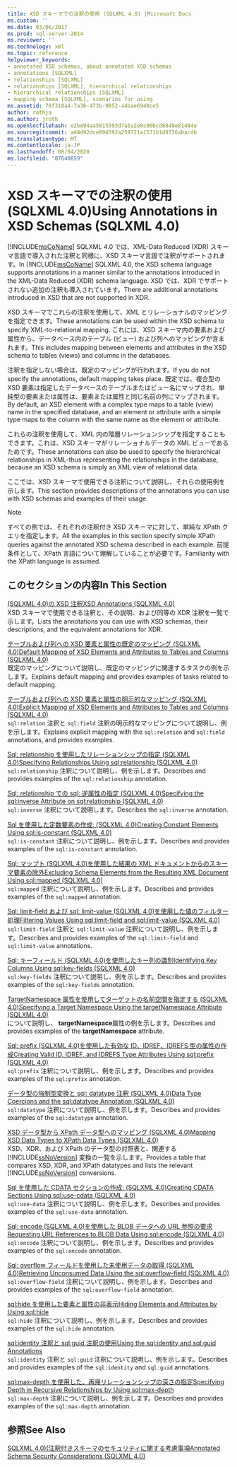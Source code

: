 ```yaml
---
title: XSD スキーマでの注釈の使用 (SQLXML 4.0) |Microsoft Docs
ms.custom: ''
ms.date: 03/06/2017
ms.prod: sql-server-2014
ms.reviewer: ''
ms.technology: xml
ms.topic: reference
helpviewer_keywords:
- annotated XSD schemas, about annotated XSD schemas
- annotations [SQLXML]
- relationships [SQLXML]
- relationships [SQLXML], hierarchical relationships
- hierarchical relationships [SQLXML]
- mapping schema [SQLXML], scenarios for using
ms.assetid: 78f318a4-7a36-473b-9852-a4bae6940ce5
author: rothja
ms.author: jroth
ms.openlocfilehash: e2be94aa5815593d7a5a2e0c00bcd8849e81484e
ms.sourcegitcommit: ad4d92dce894592a259721a1571b1d8736abacdb
ms.translationtype: MT
ms.contentlocale: ja-JP
ms.lasthandoff: 08/04/2020
ms.locfileid: "87640859"
---
```

# <a name="using-annotations-in-xsd-schemas-sqlxml-40"></a><span data-ttu-id="e0469-102">XSD スキーマでの注釈の使用 (SQLXML 4.0)</span><span class="sxs-lookup"><span data-stu-id="e0469-102">Using Annotations in XSD Schemas (SQLXML 4.0)</span></span>
  <span data-ttu-id="e0469-103">[!INCLUDE[msCoName](../../includes/msconame-md.md)] SQLXML 4.0 では、XML-Data Reduced (XDR) スキーマ言語で導入された注釈と同様に、XSD スキーマ言語で注釈がサポートされます。</span><span class="sxs-lookup"><span data-stu-id="e0469-103">In [!INCLUDE[msCoName](../../includes/msconame-md.md)] SQLXML 4.0, the XSD schema language supports annotations in a manner similar to the annotations introduced in the XML-Data Reduced (XDR) schema language.</span></span> <span data-ttu-id="e0469-104">XSD では、XDR でサポートされない追加の注釈も導入されています。</span><span class="sxs-lookup"><span data-stu-id="e0469-104">There are additional annotations introduced in XSD that are not supported in XDR.</span></span>  
  
 <span data-ttu-id="e0469-105">XSD スキーマでこれらの注釈を使用して、XML とリレーショナルのマッピングを指定できます。</span><span class="sxs-lookup"><span data-stu-id="e0469-105">These annotations can be used within the XSD schema to specify XML-to-relational mapping.</span></span> <span data-ttu-id="e0469-106">これには、XSD スキーマ内の要素および属性から、データベース内のテーブル (ビュー) および列へのマッピングが含まれます。</span><span class="sxs-lookup"><span data-stu-id="e0469-106">This includes mapping between elements and attributes in the XSD schema to tables (views) and columns in the databases.</span></span>  
  
 <span data-ttu-id="e0469-107">注釈を指定しない場合は、既定のマッピングが行われます。</span><span class="sxs-lookup"><span data-stu-id="e0469-107">If you do not specify the annotations, default mapping takes place.</span></span> <span data-ttu-id="e0469-108">既定では、複合型の XSD 要素は指定したデータベースのテーブルまたはビュー名にマップされ、単純型の要素または属性は、要素または属性と同じ名前の列にマップされます。</span><span class="sxs-lookup"><span data-stu-id="e0469-108">By default, an XSD element with a complex type maps to a table (view) name in the specified database, and an element or attribute with a simple type maps to the column with the same name as the element or attribute.</span></span>  
  
 <span data-ttu-id="e0469-109">これらの注釈を使用して、XML 内の階層リレーションシップを指定することもできます。これは、XSD スキーマがリレーショナルデータの XML ビューであるためです。</span><span class="sxs-lookup"><span data-stu-id="e0469-109">These annotations can also be used to specify the hierarchical relationships in XML-thus representing the relationships in the database, because an XSD schema is simply an XML view of relational data.</span></span>  
  
 <span data-ttu-id="e0469-110">ここでは、XSD スキーマで使用できる注釈について説明し、それらの使用例を示します。</span><span class="sxs-lookup"><span data-stu-id="e0469-110">This section provides descriptions of the annotations you can use with XSD schemas and examples of their usage.</span></span>  
  
> [!NOTE]  
>  <span data-ttu-id="e0469-111">すべての例では、それぞれの注釈付き XSD スキーマに対して、単純な XPath クエリを指定します。</span><span class="sxs-lookup"><span data-stu-id="e0469-111">All the examples in this section specify simple XPath queries against the annotated XSD schema described in each example.</span></span> <span data-ttu-id="e0469-112">前提条件として、XPath 言語について理解していることが必要です。</span><span class="sxs-lookup"><span data-stu-id="e0469-112">Familiarity with the XPath language is assumed.</span></span>  
  
## <a name="in-this-section"></a><span data-ttu-id="e0469-113">このセクションの内容</span><span class="sxs-lookup"><span data-stu-id="e0469-113">In This Section</span></span>  
 [<span data-ttu-id="e0469-114">&#40;SQLXML 4.0&#41;の XSD 注釈</span><span class="sxs-lookup"><span data-stu-id="e0469-114">XSD Annotations &#40;SQLXML 4.0&#41;</span></span>](xsd-annotations-sqlxml-4-0.md)  
 <span data-ttu-id="e0469-115">XSD スキーマで使用できる注釈と、その説明、および同等の XDR 注釈を一覧で示します。</span><span class="sxs-lookup"><span data-stu-id="e0469-115">Lists the annotations you can use with XSD schemas, their descriptions, and the equivalent annotations for XDR.</span></span>  
  
 [<span data-ttu-id="e0469-116">テーブルおよび列への XSD 要素と属性の既定のマッピング &#40;SQLXML 4.0&#41;</span><span class="sxs-lookup"><span data-stu-id="e0469-116">Default Mapping of XSD Elements and Attributes to Tables and Columns &#40;SQLXML 4.0&#41;</span></span>](default-mapping-of-xsd-elements-and-attributes-to-tables-and-columns-sqlxml-4-0.md)  
 <span data-ttu-id="e0469-117">既定のマッピングについて説明し、既定のマッピングに関連するタスクの例を示します。</span><span class="sxs-lookup"><span data-stu-id="e0469-117">Explains default mapping and provides examples of tasks related to default mapping.</span></span>  
  
 [<span data-ttu-id="e0469-118">テーブルおよび列への XSD 要素と属性の明示的なマッピング &#40;SQLXML 4.0&#41;</span><span class="sxs-lookup"><span data-stu-id="e0469-118">Explicit Mapping of XSD Elements and Attributes to Tables and Columns &#40;SQLXML 4.0&#41;</span></span>](explicit-mapping-xsd-elements-and-attributes-to-tables-and-columns.md)  
 <span data-ttu-id="e0469-119">`sql:relation` 注釈と `sql:field` 注釈の明示的なマッピングについて説明し、例を示します。</span><span class="sxs-lookup"><span data-stu-id="e0469-119">Explains explicit mapping with the `sql:relation` and `sql:field` annotations, and provides examples.</span></span>  
  
 [<span data-ttu-id="e0469-120">Sql: relationship を使用したリレーションシップの指定 &#40;SQLXML 4.0&#41;</span><span class="sxs-lookup"><span data-stu-id="e0469-120">Specifying Relationships Using sql:relationship &#40;SQLXML 4.0&#41;</span></span>](specifying-relationships-using-sql-relationship-sqlxml-4-0.md)  
 <span data-ttu-id="e0469-121">`sql:relationship` 注釈について説明し、例を示します。</span><span class="sxs-lookup"><span data-stu-id="e0469-121">Describes and provides examples of the `sql:relationship` annotation.</span></span>  
  
 [<span data-ttu-id="e0469-122">Sql: relationship での sql: 逆属性の指定 &#40;SQLXML 4.0&#41;</span><span class="sxs-lookup"><span data-stu-id="e0469-122">Specifying the sql:inverse Attribute on sql:relationship &#40;SQLXML 4.0&#41;</span></span>](specifying-the-sql-inverse-attribute-on-sql-relationship-sqlxml-4-0.md)  
 <span data-ttu-id="e0469-123">`sql:inverse` 注釈について説明します。</span><span class="sxs-lookup"><span data-stu-id="e0469-123">Describes the `sql:inverse` annotation.</span></span>  
  
 [<span data-ttu-id="e0469-124">Sql を使用した定数要素の作成: &#40;SQLXML 4.0&#41;</span><span class="sxs-lookup"><span data-stu-id="e0469-124">Creating Constant Elements Using sql:is-constant &#40;SQLXML 4.0&#41;</span></span>](creating-constant-elements-using-sql-is-constant-sqlxml-4-0.md)  
 <span data-ttu-id="e0469-125">`sql:is-constant` 注釈について説明し、例を示します。</span><span class="sxs-lookup"><span data-stu-id="e0469-125">Describes and provides examples of the `sql:is-constant` annotation.</span></span>  
  
 [<span data-ttu-id="e0469-126">Sql: マップト &#40;SQLXML 4.0&#41;を使用した結果の XML ドキュメントからのスキーマ要素の除外</span><span class="sxs-lookup"><span data-stu-id="e0469-126">Excluding Schema Elements from the Resulting XML Document Using sql:mapped &#40;SQLXML 4.0&#41;</span></span>](excluding-schema-elements-from-the-xml-document-using-sql-mapped.md)  
 <span data-ttu-id="e0469-127">`sql:mapped` 注釈について説明し、例を示します。</span><span class="sxs-lookup"><span data-stu-id="e0469-127">Describes and provides examples of the `sql:mapped` annotation.</span></span>  
  
 [<span data-ttu-id="e0469-128">Sql: limit-field および sql: limit-value &#40;SQLXML 4.0&#41;を使用した値のフィルター処理</span><span class="sxs-lookup"><span data-stu-id="e0469-128">Filtering Values Using sql:limit-field and sql:limit-value &#40;SQLXML 4.0&#41;</span></span>](../sqlxml-annotated-xsd-schemas-xpath-queries/bulk-load-xml/annotation-interpretation-sql-limit-field-and-sql-limit-value.md)  
 <span data-ttu-id="e0469-129">`sql:limit-field` 注釈と `sql:limit-value` 注釈について説明し、例を示します。</span><span class="sxs-lookup"><span data-stu-id="e0469-129">Describes and provides examples of the `sql:limit-field` and `sql:limit-value` annotations.</span></span>  
  
 [<span data-ttu-id="e0469-130">Sql: キーフィールド &#40;SQLXML 4.0&#41;を使用したキー列の識別</span><span class="sxs-lookup"><span data-stu-id="e0469-130">Identifying Key Columns Using sql:key-fields &#40;SQLXML 4.0&#41;</span></span>](identifying-key-columns-using-sql-key-fields-sqlxml-4-0.md)  
 <span data-ttu-id="e0469-131">`sql:key-fields` 注釈について説明し、例を示します。</span><span class="sxs-lookup"><span data-stu-id="e0469-131">Describes and provides examples of the `sql:key-fields` annotation.</span></span>  
  
 [<span data-ttu-id="e0469-132">TargetNamespace 属性を使用してターゲットの名前空間を指定する &#40;SQLXML 4.0&#41;</span><span class="sxs-lookup"><span data-stu-id="e0469-132">Specifying a Target Namespace Using the targetNamespace Attribute &#40;SQLXML 4.0&#41;</span></span>](specifying-a-target-namespace-using-the-targetnamespace-attribute-sqlxml-4-0.md)  
 <span data-ttu-id="e0469-133">について説明し、 **targetNamespace**属性の例を示します。</span><span class="sxs-lookup"><span data-stu-id="e0469-133">Describes and provides examples of the **targetNamespace** attribute.</span></span>  
  
 [<span data-ttu-id="e0469-134">Sql: prefix &#40;SQLXML 4.0&#41;を使用した有効な ID、IDREF、IDREFS 型の属性の作成</span><span class="sxs-lookup"><span data-stu-id="e0469-134">Creating Valid ID, IDREF, and IDREFS Type Attributes Using sql:prefix &#40;SQLXML 4.0&#41;</span></span>](creating-valid-id-idref-and-idrefs-type-attributes-using-sql-prefix-sqlxml-4-0.md)  
 <span data-ttu-id="e0469-135">`sql:prefix` 注釈について説明し、例を示します。</span><span class="sxs-lookup"><span data-stu-id="e0469-135">Describes and provides examples of the `sql:prefix` annotation.</span></span>  
  
 [<span data-ttu-id="e0469-136">データ型の強制型変換と sql: datatype 注釈 &#40;SQLXML 4.0&#41;</span><span class="sxs-lookup"><span data-stu-id="e0469-136">Data Type Coercions and the sql:datatype Annotation &#40;SQLXML 4.0&#41;</span></span>](data-type-coercions-and-the-sql-datatype-annotation-sqlxml-4-0.md)  
 <span data-ttu-id="e0469-137">`sql:datatype` 注釈について説明し、例を示します。</span><span class="sxs-lookup"><span data-stu-id="e0469-137">Describes and provides examples of the `sql:datatype` annotation.</span></span>  
  
 [<span data-ttu-id="e0469-138">XSD データ型から XPath データ型へのマッピング &#40;SQLXML 4.0&#41;</span><span class="sxs-lookup"><span data-stu-id="e0469-138">Mapping XSD Data Types to XPath Data Types &#40;SQLXML 4.0&#41;</span></span>](../sqlxml-annotated-xsd-schemas-xpath-queries/xpath-data-types-sqlxml-4-0.md)  
 <span data-ttu-id="e0469-139">XSD、XDR、および XPath のデータ型の対照表と、関連する [!INCLUDE[ssNoVersion](../../includes/ssnoversion-md.md)] 変換の一覧を示します。</span><span class="sxs-lookup"><span data-stu-id="e0469-139">Provides a table that compares XSD, XDR, and XPath datatypes and lists the relevant [!INCLUDE[ssNoVersion](../../includes/ssnoversion-md.md)] conversions.</span></span>  
  
 [<span data-ttu-id="e0469-140">Sql を使用した CDATA セクションの作成: &#40;SQLXML 4.0&#41;</span><span class="sxs-lookup"><span data-stu-id="e0469-140">Creating CDATA Sections Using sql:use-cdata &#40;SQLXML 4.0&#41;</span></span>](creating-cdata-sections-using-sql-use-cdata-sqlxml-4-0.md)  
 <span data-ttu-id="e0469-141">`sql:use-data` 注釈について説明し、例を示します。</span><span class="sxs-lookup"><span data-stu-id="e0469-141">Describes and provides examples of the `sql:use-data` annotation.</span></span>  
  
 [<span data-ttu-id="e0469-142">Sql: encode &#40;SQLXML 4.0&#41;を使用した BLOB データへの URL 参照の要求</span><span class="sxs-lookup"><span data-stu-id="e0469-142">Requesting URL References to BLOB Data Using sql:encode &#40;SQLXML 4.0&#41;</span></span>](requesting-url-references-to-blob-data-using-sql-encode-sqlxml-4-0.md)  
 <span data-ttu-id="e0469-143">`sql:encode` 注釈について説明し、例を示します。</span><span class="sxs-lookup"><span data-stu-id="e0469-143">Describes and provides examples of the `sql:encode` annotation.</span></span>  
  
 [<span data-ttu-id="e0469-144">Sql: overflow フィールドを使用した未使用データの取得 &#40;SQLXML 4.0&#41;</span><span class="sxs-lookup"><span data-stu-id="e0469-144">Retrieving Unconsumed Data Using the sql:overflow-field &#40;SQLXML 4.0&#41;</span></span>](../sqlxml-annotated-xsd-schemas-xpath-queries/bulk-load-xml/annotation-interpretation-sql-overflow-field.md)  
 <span data-ttu-id="e0469-145">`sql:overflow-field` 注釈について説明し、例を示します。</span><span class="sxs-lookup"><span data-stu-id="e0469-145">Describes and provides examples of the `sql:overflow-field` annotation.</span></span>  
  
 [<span data-ttu-id="e0469-146">sql:hide を使用した要素と属性の非表示</span><span class="sxs-lookup"><span data-stu-id="e0469-146">Hiding Elements and Attributes by Using sql:hide</span></span>](hiding-elements-and-attributes-by-using-sql-hide.md)  
 <span data-ttu-id="e0469-147">`sql:hide` 注釈について説明し、例を示します。</span><span class="sxs-lookup"><span data-stu-id="e0469-147">Describes and provides examples of the `sql:hide` annotation.</span></span>  
  
 [<span data-ttu-id="e0469-148">sql:identity 注釈と sql:guid 注釈の使用</span><span class="sxs-lookup"><span data-stu-id="e0469-148">Using the sql:identity and sql:guid Annotations</span></span>](using-the-sql-identity-and-sql-guid-annotations.md)  
 <span data-ttu-id="e0469-149">`sql:identity` 注釈と `sql:guid` 注釈について説明し、例を示します。</span><span class="sxs-lookup"><span data-stu-id="e0469-149">Describes and provides examples of the `sql:identity` and `sql:guid` annotations.</span></span>  
  
 [<span data-ttu-id="e0469-150">sql:max-depth を使用した、再帰リレーションシップの深さの指定</span><span class="sxs-lookup"><span data-stu-id="e0469-150">Specifying Depth in Recursive Relationships by Using sql:max-depth</span></span>](specifying-depth-in-recursive-relationships-by-using-sql-max-depth.md)  
 <span data-ttu-id="e0469-151">`sql:max-depth` 注釈について説明し、例を示します。</span><span class="sxs-lookup"><span data-stu-id="e0469-151">Describes and provides examples of the `sql:max-depth` annotation.</span></span>  
  
## <a name="see-also"></a><span data-ttu-id="e0469-152">参照</span><span class="sxs-lookup"><span data-stu-id="e0469-152">See Also</span></span>  
 [<span data-ttu-id="e0469-153">SQLXML 4.0&#41;&#40;注釈付きスキーマのセキュリティに関する考慮事項</span><span class="sxs-lookup"><span data-stu-id="e0469-153">Annotated Schema Security Considerations &#40;SQLXML 4.0&#41;</span></span>](../sqlxml-annotated-xsd-schemas-xpath-queries/security/annotated-schema-security-considerations-sqlxml-4-0.md)  
  
  
